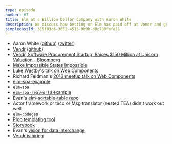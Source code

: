```yaml
---
type: episode
number: 67
title: Elm at a Billion Dollar Company with Aaron White
description: We discuss how betting on Elm has paid off at Vendr and get a CTO's perspective on using Elm at scale.
simplecastId: 315f03c6-3652-4515-9b9b-d8c780fefe51
---
```


- Aaron White ([github](https://github.com/aaronwhite)) ([twitter](https://twitter.com/aaronwhite))
- [Vendr](https://www.vendr.com/) ([github](https://github.com/vendrinc))
- [Vendr, Software Procurement Startup, Raises $150 Million at Unicorn Valuation - Bloomberg](https://www.bloomberg.com/news/articles/2022-06-16/software-procurement-startup-vendr-gains-1-billion-valuation)
- [Make Impossible States Impossible](https://elm-radio.com/episode/impossible-states/)
- Luke Westby's [talk on Web Components](https://www.youtube.com/watch?v=tyFe9Pw6TVE)
- Richard Feldman's [2016 meetup talk on Web Components](https://www.youtube.com/watch?v=ar3TakwE8o0)
- [elm-spa-example](https://github.com/rtfeldman/elm-spa-example)
- [`elm-spa`](https://elm-spa.dev/)
- [`elm-spa-realworld` example](https://github.com/ryannhg/elm-spa-realworld)
- Evan's [elm-sortable-table repo](https://github.com/evancz/elm-sortable-table)
- Actor framework or taco or Msg translator (nested TEA) didn't work out well
- [`elm-codegen`](https://github.com/mdgriffith/elm-codegen/)
- [Plop templating tool](https://plopjs.com/)
- [Storybook](https://storybook.js.org/)
- Evan's [vision for data interchange](https://gist.github.com/evancz/1c5f2cf34939336ecb79b97bb89d9da6)
- [Vendr is hiring](https://www.vendr.com/job?gh_jid=4539989004)
